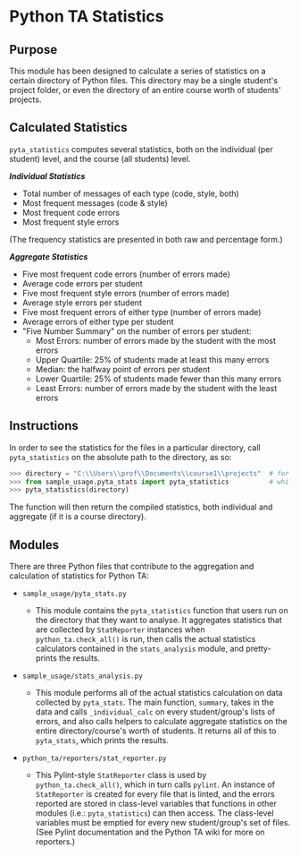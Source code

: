 # Python TA Statistics

## Purpose

This module has been designed to calculate a series of statistics on a certain
directory of Python files. This directory may be a single student's project
folder, or even the directory of an entire course worth of students' projects.

## Calculated Statistics

`pyta_statistics` computes several statistics, both on the individual
(per student) level, and the course (all students) level.

**_Individual Statistics_**

- Total number of messages of each type (code, style, both)
- Most frequent messages (code & style)
- Most frequent code errors
- Most frequent style errors

(The frequency statistics are presented in both raw and percentage form.)

**_Aggregate Statistics_**

- Five most frequent code errors (number of errors made)
- Average code errors per student
- Five most frequent style errors (number of errors made)
- Average style errors per student
- Five most frequent errors of either type (number of errors made)
- Average errors of either type per student
- "Five Number Summary" on the number of errors per student:
  - Most Errors: number of errors made by the student with the most errors
  - Upper Quartile: 25% of students made at least this many errors
  - Median: the halfway point of errors per student
  - Lower Quartile: 25% of students made fewer than this many errors
  - Least Errors: number of errors made by the student with the least errors

## Instructions

In order to see the statistics for the files in a particular directory,
call `pyta_statistics` on the absolute path to the directory, as so:

```python
>>> directory = "C:\\Users\\prof\\Documents\\course1\\projects"  # for example
>>> from sample_usage.pyta_stats import pyta_statistics          # while running python in the pyta directory
>>> pyta_statistics(directory)
```

The function will then return the compiled statistics, both individual and
aggregate (if it is a course directory).

## Modules

There are three Python files that contribute to the aggregation and calculation
of statistics for Python TA:

- `sample_usage/pyta_stats.py`

  - This module contains the `pyta_statistics` function that users run on the
    directory that they want to analyse. It aggregates statistics that are collected
    by `StatReporter` instances when `python_ta.check_all()` is run, then calls
    the actual statistics calculators contained in the `stats_analysis` module,
    and pretty-prints the results.

- `sample_usage/stats_analysis.py`

  - This module performs all of the actual statistics calculation on data collected
    by `pyta_stats`. The main function, `summary`, takes in the data and calls
    `_individual_calc` on every student/group's lists of errors, and also calls
    helpers to calculate aggregate statistics on the entire directory/course's
    worth of students. It returns all of this to `pyta_stats`, which prints
    the results.

- `python_ta/reporters/stat_reporter.py`
  - This Pylint-style `StatReporter` class is used by `python_ta.check_all()`, which
    in turn calls `pylint`. An instance of `StatReporter` is created for every
    file that is linted, and the errors reported are stored in class-level variables
    that functions in other modules (i.e.: `pyta_statistics`) can then access.
    The class-level variables must be emptied for every new student/group's set
    of files.
    (See Pylint documentation and the Python TA wiki for more on reporters.)
